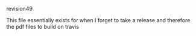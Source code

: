 revision49

This file essentially exists for when I forget to take a release and therefore the pdf files to build on travis
